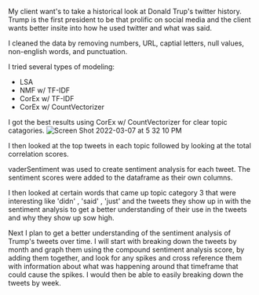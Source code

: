 My client want's to take a historical look at Donald Trup's twitter history. Trump is the first president to be that prolific on social media and the client wants better insite into how he used 
twitter and what was said.

I cleaned the data by removing numbers, URL, captial letters, null values, non-english words, and punctuation.

I tried several types of modeling:

- LSA
- NMF w/ TF-IDF
- CorEx w/ TF-IDF
- CorEx w/ CountVectorizer

I got the best results using CorEx w/ CountVectorizer for clear topic catagories. 
![Screen Shot 2022-03-07 at 5 32 10 PM](https://user-images.githubusercontent.com/87869709/157129329-d837dd89-765d-44ac-b323-f9dc3d063f34.png)

I then looked at the top tweets in each topic followed by looking at the total correlation scores.

vaderSentiment was used to create sentiment analysis for each tweet. The sentiment scores were added to the dataframe as their own columns.

I then looked at certain words that came up topic category 3 that were interesting like 'didn' , 'said' , 'just' and the tweets they show up in with the sentiment analysis
to get a better understanding of their use in the tweets and why they show up sow high.

Next I plan to get a better understanding of the sentiment analysis of Trump's tweets over time. I will start with breaking down the tweets by month and graph them using 
the compound sentiment analysis score, by adding them together, and look for any spikes and cross reference them with information about what was happening around that timeframe that could cause the spikes. 
I would then be able to easily breaking down the tweets by week.
